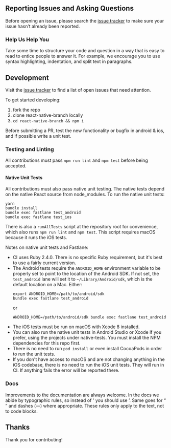 ## Reporting Issues and Asking Questions

Before opening an issue, please search the [issue tracker](https://github.com/branchmetrics/react-native-branch/issues) to make sure your issue hasn’t already been reported.

### Help Us Help You

Take some time to structure your code and question in a way that is easy to read to entice people to answer it. For example, we encourage you to use syntax highlighting, indentation, and split text in paragraphs.

## Development

Visit the [issue tracker](https://github.com/branchmetrics/react-native-branch/issues) to find a list of open issues that need attention.

To get started developing:
1. fork the repo
2. clone react-native-branch locally
3. `cd react-native-branch && npm i`

Before submitting a PR, test the new functionality or bugfix in android & ios, and if possible write a unit test.

### Testing and Linting

All contributions must pass `npm run lint` and `npm test` before being accepted.

#### Native Unit Tests

All contributions must also pass native unit testing. The native tests depend on the native React source
from node_modules. To run the native unit tests:

```
yarn
bundle install
bundle exec fastlane test_android
bundle exec fastlane test_ios
```

There is also a `runAllTests` script at the repository root for convenience, which also runs `npm run lint` and `npm test`.
This script requires macOS because it runs the iOS tests.

Notes on native unit tests and Fastlane:

- CI uses Ruby 2.4.0. There is no specific Ruby requirement, but it's best to use a fairly current version.
- The Android tests require the `ANDROID_HOME` environment variable to be properly set to point to the location of the
  Android SDK. If not set, the `test_android` lane will set it to `~/Library/Android/sdk`, which is the default location
  on a Mac. Either:
  ```
  export ANDROID_HOME=/path/to/android/sdk
  bundle exec fastlane test_android
  ```
  or
  ```
  ANDROID_HOME=/path/to/android/sdk bundle exec fastlane test_android
  ```
- The iOS tests must be run on macOS with Xcode 8 installed.
- You can also run the native unit tests in Android Studio or Xcode if you prefer, using the projects under native-tests. You must install the NPM dependencies for this repo first.
- There is no need to run `pod install` or even install CocoaPods in order to run the unit tests.
- If you don't have access to macOS and are not changing anything in the iOS codebase, there is no need to
  run the iOS unit tests. They will run in CI. If anything fails the error will be reported there.

### Docs

Improvements to the documentation are always welcome. In the docs we abide by typographic rules, so instead of ' you should use ’. Same goes for “ ” and dashes (—) where appropriate. These rules only apply to the text, not to code blocks.

## Thanks

Thank you for contributing!
